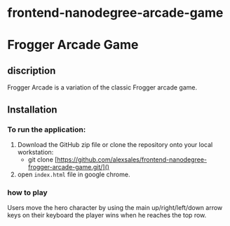 frontend-nanodegree-arcade-game
===============================

# Frogger Arcade Game

## discription
Frogger Arcade is a variation of the classic Frogger arcade game.


## Installation

### To run the application:

1. Download the GitHub zip file or clone the repository onto your local workstation:
	* git clone [https://github.com/alexsales/frontend-nanodegree-frogger-arcade-game.git/]()
2. open `index.html` file in google chrome.

### how to play
Users move the hero character by using the main up/right/left/down arrow keys on their keyboard
the player wins when he reaches the top row.
